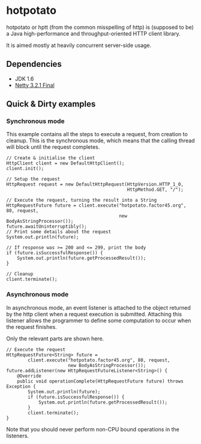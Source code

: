 hotpotato
=========

hotpotato or hptt (from the common misspelling of http) is (supposed to be) a Java high-performance and throughput-oriented HTTP client library.

It is aimed mostly at heavily concurrent server-side usage.

Dependencies
------------

* JDK 1.6
* [Netty 3.2.1 Final](http://jboss.org/netty/downloads.html)

Quick & Dirty examples
----------------------

### Synchronous mode

This example contains all the steps to execute a request, from creation to cleanup. This is the synchronous mode, which means that the calling thread will block until the request completes.

    // Create & initialise the client
    HttpClient client = new DefaultHttpClient();
    client.init();

    // Setup the request
    HttpRequest request = new DefaultHttpRequest(HttpVersion.HTTP_1_0,
                                                 HttpMethod.GET, "/");

    // Execute the request, turning the result into a String
    HttpRequestFuture future = client.execute("hotpotato.factor45.org", 80, request,
                                              new BodyAsStringProcessor());
    future.awaitUninterruptibly();
    // Print some details about the request
    System.out.println(future);
        
    // If response was >= 200 and <= 299, print the body
    if (future.isSuccessfulResponse()) {
        System.out.println(future.getProcessedResult());
    }

    // Cleanup
    client.terminate();

### Asynchronous mode

In asynchronous mode, an event listener is attached to the object returned by the http client when a request execution is submitted. Attaching this listener allows the programmer to define some computation to occur when the request finishes.

Only the relevant parts are shown here.

    // Execute the request
    HttpRequestFuture<String> future =
            client.execute("hotpotato.factor45.org", 80, request,
                           new BodyAsStringProcessor());
    future.addListener(new HttpRequestFutureListener<String>() {
        @Override
        public void operationComplete(HttpRequestFuture future) throws Exception {
            System.out.println(future);
            if (future.isSuccessfulResponse()) {
                System.out.println(future.getProcessedResult());
            }
            client.terminate();
    }

Note that you should never perform non-CPU bound operations in the listeners.

